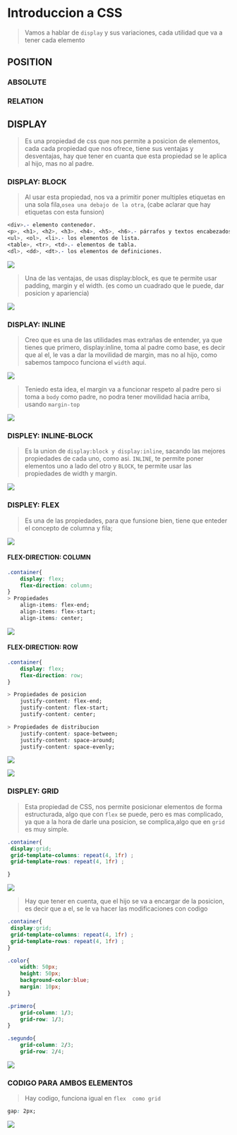 # Introduccion a CSS

> Vamos a hablar de `display` y sus variaciones, cada utilidad que va a tener cada elemento

## POSITION

### ABSOLUTE
### RELATION






## DISPLAY

> Es una propiedad  de css que nos permite a posicion de elementos, cada cada propiedad que nos ofrece, tiene sus ventajas y desventajas, hay que tener en cuanta que esta propiedad se le aplica al hijo, mas no al padre.

### DISPLAY: BLOCK
> Al usar esta propiedad, nos va a primitir poner multiples etiquetas en una sola fila,`osea una debajo de la otra`, (cabe aclarar que hay etiquetas con esta funsion)

```CSS
<div>.- elemento contenedor.
<p>, <h1>, <h2>, <h3>, <h4>, <h5>, <h6>.- párrafos y textos encabezados.
<ul>, <ol>, <li>.- los elementos de lista.
<table>, <tr>, <td>.- elementos de tabla.
<dl>, <dd>, <dt>.- los elementos de definiciones.
```

![](img/parte1.png)

> Una de las ventajas, de usas display:block, es que te permite usar padding, margin y el width. (es como un cuadrado que le puede, dar posicion y apariencia)

![](img/resumen_block.png)


### DISPLAY: INLINE

> Creo que es una de las utilidades mas extrañas de entender, ya que tienes que primero, display:inline, toma al padre como base, es decir que al el, le vas a dar la movilidad de margin, mas no al hijo, como sabemos tampoco funciona el `width` aqui. 

![](img/parte2.png)

> Teniedo esta idea, el margin va a funcionar respeto al padre pero si toma a `body` como padre, no podra tener movilidad hacia arriba, usando `margin-top`

![](img/parte3.png)

### DISPLEY: INLINE-BLOCK

> Es la union de `display:block y display:inline`, sacando las mejores propiedades de cada uno, como asi. `INLINE`, te permite poner elementos uno a lado del otro y `BLOCK`, te permite usar las propiedades de width y margin.

![](img/parte4.png)


### DISPLEY: FLEX

> Es una de las propiedades, para que funsione bien, tiene que enteder el concepto de columna y fila;

![](img/flex-1.png)

#### FLEX-DIRECTION: COLUMN

``` CSS
.container{
    display: flex;
    flex-direction: column;
}
> Propiedades
    align-items: flex-end;
    align-items: flex-start;
    align-items: center;

```
![](img/flex-2.png)
#### FLEX-DIRECTION: ROW

``` CSS
.container{
    display: flex;
    flex-direction: row;
}

> Propiedades de posicion
    justify-content: flex-end;
    justify-content: flex-start;
    justify-content: center;

> Propiedades de distribucion
    justify-content: space-between;
    justify-content: space-around;
    justify-content: space-evenly;

```
![](img/flex-3.png)

![](img/flex-4.png)


### DISPLEY: GRID            

> Esta propiedad de CSS, nos permite posicionar elementos de forma estructurada, algo que con `flex` se puede, pero es mas complicado, ya que a la hora de darle una posicion, se complica,algo que en `grid` es muy simple.

```CSS
.container{
 display:grid;
 grid-template-columns: repeat(4, 1fr) ;
 grid-template-rows: repeat(4, 1fr) ;

}
```

![](img/grid-1.png)

>  Hay que tener en cuenta, que el hijo se va a encargar de la posicion, es decir que a el, se le va hacer las modificaciones con codigo


```CSS
.container{
 display:grid;
 grid-template-columns: repeat(4, 1fr) ;
 grid-template-rows: repeat(4, 1fr) ;
}

.color{
    width: 50px;
    height: 50px;
    background-color:blue;
    margin: 10px;
}

.primero{
    grid-column: 1/3;
    grid-row: 1/3;
}

.segundo{
    grid-column: 2/3;
    grid-row: 2/4;

```

![](img/grid-2.png)


### CODIGO PARA AMBOS ELEMENTOS

> Hay codigo, funciona igual en `flex  como grid`


```CSS
gap: 2px;
```

![](img/flex-grid.png)